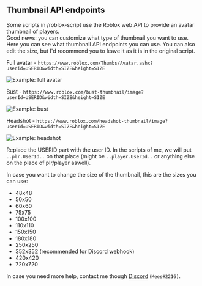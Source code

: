 
## Thumbnail API endpoints
Some scripts in /roblox-script use the Roblox web API to provide an avatar thumbnail of players.<br>
Good news: you can customize what type of thumbnail you want to use. Here you can see what thumbnail API endpoints you can use. You can also edit the size, but I'd recommend you to leave it as it is in the original script.

Full avatar - `https://www.roblox.com/Thumbs/Avatar.ashx?userid=USERID&width=SIZE&height=SIZE`

![Example: full avatar](https://i.imgur.com/KkSsIaZ.png)

Bust - `https://www.roblox.com/bust-thumbnail/image?userId=USERID&width=SIZE&height=SIZE`

![Example: bust](https://i.imgur.com/AqLfbZp.png)

Headshot - `https://www.roblox.com/headshot-thumbnail/image?userId=USERID&width=SIZE&height=SIZE`

![Example: headshot](https://i.imgur.com/qqIhvAm.png)

Replace the USERID part with the user ID. In the scripts of me, we will put `..plr.UserId..` on that place (might be `..player.UserId..` or anything else on the place of plr/player aswell).

In case you want to change the size of the thumbnail, this are the sizes you can use:
- 48x48
- 50x50
- 60x60
- 75x75
- 100x100
- 110x110
- 150x150
- 180x180
- 250x250
- 352x352 (recommended for Discord webhook)
- 420x420
- 720x720

In case you need more help, contact me though [Discord](https://discord.com/users/227006557207003138) (`Mees#2216)`.
